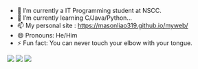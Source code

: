 - 🔭 I’m currently a IT Programming student at NSCC.
- 🌱 I’m currently learning C/Java/Python...
- 📫 My personal site : https://masonliao319.github.io/myweb/ 
- 😄 Pronouns: He/Him
- ⚡ Fun fact: You can never touch your elbow with your tongue.

![](https://github-readme-stats.vercel.app/api?username=MasonLiao319&show_icons=true&theme=dark&count_private=true)
![](https://github-readme-stats.vercel.app/api/top-langs/?username=MasonLiao319&theme=dark&layout=compact)
![](https://activity-graph.herokuapp.com/graph?username=MasonLiao319&theme=github)








